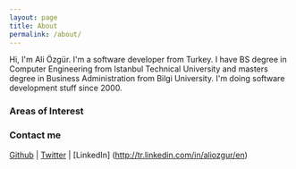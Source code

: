 ```yaml
---
layout: page
title: About
permalink: /about/
---
```


Hi, I'm Ali Özgür. I'm a software developer from Turkey. I have BS degree in Computer Engineering from Istanbul Technical University and masters degree in Business Administration from Bilgi University. I'm doing software development stuff since 2000. 

### Areas of Interest



### Contact me

[Github](https://github.com/aliozgur) | [Twitter](https://twitter.com/aliozgur) | [LinkedIn] (http://tr.linkedin.com/in/aliozgur/en)
